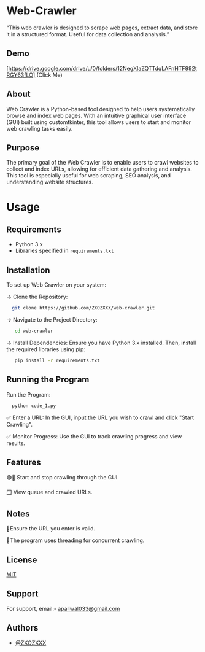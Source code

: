# Web-Crawler
“This web crawler is designed to scrape web pages, extract data, and store it in a structured format. Useful for data collection and analysis.” 	



## Demo

[https://drive.google.com/drive/u/0/folders/12NegXIaZQTTdqLAFnHTF992tRGY63fLO] (Click Me)

## About

Web Crawler is a Python-based tool designed to help users systematically browse and index web pages. With an intuitive graphical user interface (GUI) built using customtkinter, this tool allows users to start and monitor web crawling tasks easily.

## Purpose

The primary goal of the Web Crawler is to enable users to crawl websites to collect and index URLs, allowing for efficient data gathering and analysis. This tool is especially useful for web scraping, SEO analysis, and understanding website structures.
# Usage


## Requirements

- Python 3.x
- Libraries specified in `requirements.txt`


## Installation

To set up Web Crawler on your system:

-> Clone the Repository:

```bash
  git clone https://github.com/ZXOZXXX/web-crawler.git

```

-> Navigate to the Project Directory:

```bash
   cd web-crawler
```

-> Install Dependencies:
Ensure you have Python 3.x installed. Then, install the required libraries using pip:

```bash 
   pip install -r requirements.txt
```
## Running the Program

Run the Program:

```bash
  python code_1.py
```

✅ Enter a URL: In the GUI, input the URL you wish to crawl and click "Start Crawling".

✅ Monitor Progress: Use the GUI to track crawling progress and view results.
## Features

🟢🔴 Start and stop crawling through the GUI.

🪟 View queue and crawled URLs.

## Notes

🔗Ensure the URL you enter is valid.

🔳The program uses threading for concurrent crawling.
## License

[MIT](https://choosealicense.com/licenses/mit/)


## Support

For support, email:- apaliwal033@gmail.com 


## Authors

- [@ZXOZXXX](https://www.github.com/ZXOZXXX)


